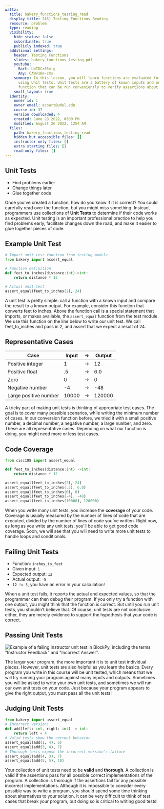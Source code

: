 ```yaml
---
waltz:
  title: bakery_functions_testing_read
  display title: 2A5) Testing Functions Reading
  resource: problem
  type: reading
  visibility:
    hide status: false
    subordinate: true
    publicly indexed: true
  additional settings:
    header: Testing Functions
    slides: bakery_functions_testing.pdf
    youtube:
      Bart: UpTDCz65m-g
      Amy: CAWv16m-zXs
    summary: In this lesson, you will learn functions are evaluated for correctness
      using Unit Tests. Unit tests are a battery of known inputs and outputs for a
      function that can be run conveniently to verify assertions about the program.
    small_layout: true
  identity:
    owner id: 1
    owner email: acbart@udel.edu
    course id: 37
    version downloaded: 4
    created: June 28 2022, 0300 PM
    modified: August 26 2022, 1254 AM
  files:
    path: bakery_functions_testing_read
    hidden but accessible files: []
    instructor only files: []
    extra starting files: []
    read-only files: []
---
```


## Unit Tests

* Find problems earlier
* Change things later
* Glue together code

Once you've created a function, how do you know if it is correct?
You could carefully read over the function, but you might miss something.
Instead, programmers use collections of **Unit Tests** to determine if 
their code works as expected.
Unit testing is an important professional practice to help you 
find problems early, facilitate changes down the road, and make 
it easier to glue together pieces of code.

## Example Unit Test

```python feet_to_inches
# Import unit test function from testing module
from bakery import assert_equal

# Function definition
def feet_to_inches(distance:int)->int:
    return distance * 12

# Actual unit test
assert_equal(feet_to_inches(2), 24)
```

A unit test is pretty simple: call a function with a known input and 
compare the result to a known output.
For example, consider this function that converts feet to inches.
Above the function call is a special statement that imports, or 
makes available, the `assert_equal` function from the test module.
We use this function on the line below to write our unit test.
We call feet_to_inches and pass in 2, and assert that we expect a result of 24.

## Representative Cases

| Case | Input | -> | Output |
|------|-------|--------|-----------|
| Positive integer | 1 | -> | 12 |
| Positive float | .5 | -> | 6.0 |
| Zero | 0 | -> | 0 |
| Negative number | -4 | -> | -48 |
| Large positive number | 10000 | -> | 120000 |

A tricky part of making unit tests is thinking of appropriate test cases.
The goal is to cover many possible scenarios, while writing the minimum number of cases.
In our conversion function before, we tried it with a small positive number, a decimal number, a negative number, a large number, and zero.
These are all representative cases.
Depending on what our function is doing, you might need more or less test cases.

## Code Coverage

```python code-coverage
from cisc108 import assert_equal

def feet_to_inches(distance:int) ->int:
    return distance * 12

assert_equal(feet_to_inches(2), 24)
assert_equal(feet_to_inches(.5), 6.0)
assert_equal(feet_to_inches(0), 0)
assert_equal(feet_to_inches(-4), -48)
assert_equal(feet_to_inches(10000), 120000)
```

When you write many unit tests, you increase the **coverage** of your code.
Coverage is usually measured by the number of lines of code that are executed,
 divided by the number of lines of code you've written.
Right now, as long as you write any unit tests, you'll be able to get good code coverage.
Soon, we will see that you will need to write more unit tests to handle loops and conditionals.

## Failing Unit Tests

* Function: `inches_to_feet`
* Given input: `1`
* Expected output: `12`
* Actual output: `-5`
* `12 != 5`, you have an error in your calculation!

When a unit test fails, it reports the actual and expected values, so 
that the programmer can then debug their program.
If you only try a function with one output, you might think that the function is correct.
But until you run unit tests, you shouldn't believe that.
Of course, unit tests are not conclusive either, they are merely evidence 
to support the hypothesis that your code is correct.

## Passing Unit Tests

![Example of a failing instructor unit test in BlockPy, including the terms "Instructor Feedback" and "Incorrect Answer".](functions_testing_blockpy_failed_test.png)

The larger your program, the more important it is to unit test individual pieces.
However, unit tests are also helpful as you learn the basics.
Every program you write in this course will be unit tested, which means 
that we will try running your program against many inputs and outputs.
Sometimes you will be asked to write your own unit tests, and sometimes 
we will run our own unit tests on your code.
Just because your program appears to give the right output, you 
must pass all the unit tests!

## Judging Unit Tests

```python valid-thorough
from bakery import assert_equal
# Incorrect version!
def add(left: int, right: int) -> int:
    return left + 4
# Valid tests show the correct behavior
assert_equal(add(1, 4), 5)
assert_equal(add(3, 4), 7)
# Thorough tests expose the incorrect version's failure
assert_equal(add(4, 3), 7)
assert_equal(add(5, 5), 10)
```

Your collection of unit tests need to be **valid** and **thorough**.
A collection is valid if the assertions pass for all possible correct
implementations of the program.
A collection is thorough if the assertions fail for any possible incorrect
implementations.
Although it is impossible to consider every possible way to write a program,
you should spend some time thinking about alternatives to your solution.
It can be very difficult to think of test cases that break your program,
but doing so is critical to writing good tests! 
